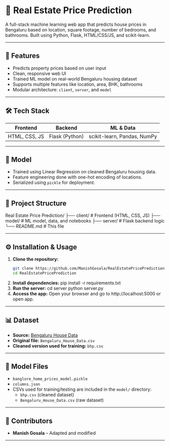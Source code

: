 # 🏡 Real Estate Price Prediction

A full-stack machine learning web app that predicts house prices in Bengaluru based on location, square footage, number of bedrooms, and bathrooms. Built using Python, Flask, HTML/CSS/JS, and scikit-learn.

---

## 🚀 Features

- Predicts property prices based on user input
- Clean, responsive web UI
- Trained ML model on real-world Bengaluru housing dataset
- Supports multiple features like location, area, BHK, bathrooms
- Modular architecture: `client`, `server`, and `model`

---

## 🛠 Tech Stack

| Frontend     | Backend     | ML & Data    |
|--------------|-------------|--------------|
| HTML, CSS, JS| Flask (Python) | scikit-learn, Pandas, NumPy |

---

## 🧠 Model

- Trained using Linear Regression on cleaned Bengaluru housing data.
- Feature engineering done with one-hot encoding of locations.
- Serialized using `pickle` for deployment.

---

## 📁 Project Structure

Real Estate Price Prediction/
├── client/ # Frontend (HTML, CSS, JS)
├── model/ # ML model, data, and notebooks
├── server/ # Flask backend logic
└── README.md # This file

---

## ⚙️ Installation & Usage

1. **Clone the repository:**
   ```bash
   git clone https://github.com/ManishGosala/RealEstatePricePrediction.git
   cd RealEstatePricePrediction
2. **Install dependencies:**
    pip install -r requirements.txt
3. **Run the server:**
    cd server
    python server.py
4. **Access the app:**
    Open your browser and go to http://localhost:5000
    or open app.

---

## 📊 Dataset

- **Source:** [Bengaluru House Data](https://www.kaggle.com/datasets)
- **Original file:** `Bengaluru_House_Data.csv`
- **Cleaned version used for training:** `bhp.csv`

---

## 📎 Model Files

- `banglore_home_prices_model.pickle`  
- `columns.json`  
- CSVs used for training/testing are included in the `model/` directory:
  - `bhp.csv` (cleaned dataset)
  - `Bengaluru_House_Data.csv` (raw dataset)

---

## 📌 Contributors

- **Manish Gosala** – Adapted and modified

---




